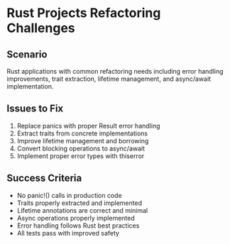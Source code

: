 # Rust Projects Refactoring Challenges

## Scenario
Rust applications with common refactoring needs including error handling improvements, trait extraction, lifetime management, and async/await implementation.

## Issues to Fix
1. Replace panics with proper Result error handling
2. Extract traits from concrete implementations
3. Improve lifetime management and borrowing
4. Convert blocking operations to async/await
5. Implement proper error types with thiserror

## Success Criteria
- No panic!() calls in production code
- Traits properly extracted and implemented
- Lifetime annotations are correct and minimal
- Async operations properly implemented
- Error handling follows Rust best practices
- All tests pass with improved safety
